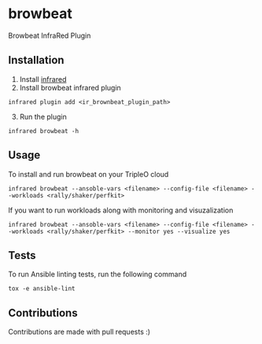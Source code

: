 # browbeat
Browbeat InfraRed Plugin


## Installation

1. Install [infrared](https://github.com/redhat-openstack/infrared)
2. Install browbeat infrared plugin

```
infrared plugin add <ir_brownbeat_plugin_path>
```
3. Run the plugin

```
infrared browbeat -h
```

## Usage

To install and run browbeat on your TripleO cloud
 
```
infrared browbeat --ansoble-vars <filename> --config-file <filename> --workloads <rally/shaker/perfkit>
```

If you want to run workloads along with monitoring and visuzalization

```
infrared browbeat --ansoble-vars <filename> --config-file <filename> --workloads <rally/shaker/perfkit> --monitor yes --visualize yes
```
    
## Tests

To run Ansible linting tests, run the following command

```
tox -e ansible-lint

```
## Contributions

Contributions are made with pull requests :)
